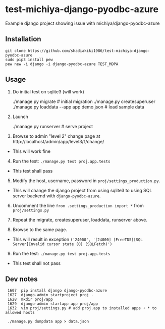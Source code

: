 # test-michiya-django-pyodbc-azure
Example django project showing issue with michiya/django-pyodbc-azure

## Installation

    git clone https://github.com/shadiakiki1986/test-michiya-django-pyodbc-azure
    sudo pip3 install pew
    pew new -i django -i django-pyodbc-azure TEST_MDPA

## Usage

1. Do initial test on sqlite3 (will work)

    ./manage.py migrate # initial migration
    ./manage.py createsuperuser
    ./manage.py loaddata --app app demo.json # load sample data

2. Launch

    ./manage.py runserver # serve project

3. Browse to admin "level 2" change page at http://localhost/admin/app/level3/1/change/

  - This will work fine

4. Run the test: `./manage.py test proj.app.tests`

  - This test shall pass

5. Modify the host, username, password in `proj/settings_production.py`.

  - This will change the django project from using sqlite3 to using SQL server backend with `django-pyodbc-azure`.

6. Uncomment the line `from .settings_production import *` from `proj/settings.py`

7. Repeat the migrate, createsuperuser, loaddata, runserver above.

8. Browse to the same page.

  - This will result in exception `('24000', '[24000] [FreeTDS][SQL Server]Invalid cursor state (0) (SQLFetch)')`

9. Run the test: `./manage.py test proj.app.tests`

  - This test shall not pass


## Dev notes

     1607  pip install django django-pyodbc-azure
     1627  django-admin startproject proj .
     1628  mkdir proj/app
     1629  django-admin startapp app proj/app
     1632  vim proj/settings.py # add proj.app to installed apps + * to allowed hosts

     ./manage.py dumpdata app > data.json
